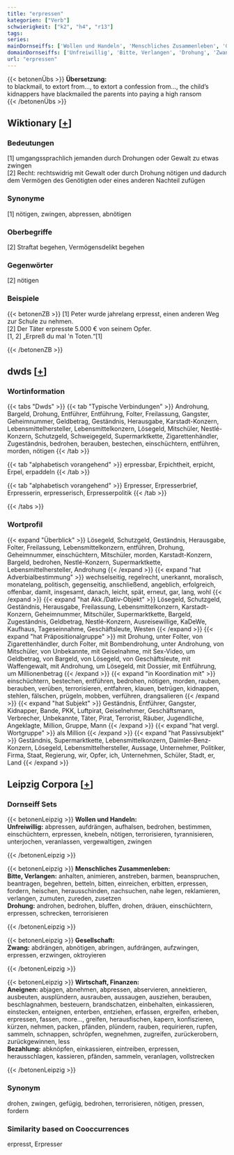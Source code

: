 ```yaml
---
title: "erpressen"
kategorien: ["Verb"]
schwierigkeit: ["k2", "h4", "r13"]
tags:
series:
mainDornseiffs: ['Wollen und Handeln', 'Menschliches Zusammenleben', 'Gesellschaft', 'Wirtschaft, Finanzen']
domainDornseiffs: ['Unfreiwillig', 'Bitte, Verlangen', 'Drohung', 'Zwang', 'Aneignen', 'Bezahlung']
url: "erpressen"
---
```


{{< betonenÜbs >}}
**Übersetzung:**  
to blackmail, to extort from..., to extort a confession from..., the child’s kidnappers have blackmailed the parents into paying a high ransom  
{{< /betonenÜbs >}}

## Wiktionary [[+](https://de.wiktionary.org/wiki/erpressen)]

### Bedeutungen
[1] umgangssprachlich jemanden durch Drohungen oder Gewalt zu etwas zwingen  
[2] Recht: rechtswidrig mit Gewalt oder durch Drohung nötigen und dadurch dem Vermögen des Genötigten oder eines anderen Nachteil zufügen  

### Synonyme
[1] nötigen, zwingen, abpressen, abnötigen  

### Oberbegriffe
[2] Straftat begehen, Vermögensdelikt begehen  

### Gegenwörter
[2] nötigen  

### Beispiele
{{< betonenZB >}}
[1] Peter wurde jahrelang erpresst, einen anderen Weg zur Schule zu nehmen.  
[2] Der Täter erpresste 5.000 € von seinem Opfer.  
[1, 2] „Erpreß du mal 'n Toten.“[1]  

{{< /betonenZB >}}


## dwds [[+](https://www.dwds.de/wb/erpressen)]

### Wortinformation
{{< tabs "Dwds" >}}
{{< tab "Typische Verbindungen" >}}
Androhung, Bargeld, Drohung, Entführer, Entführung, Folter, Freilassung, Gangster, Geheimnummer, Geldbetrag, Geständnis, Herausgabe, Karstadt-Konzern, Lebensmittelhersteller, Lebensmittelkonzern, Lösegeld, Mitschüler, Nestlé-Konzern, Schutzgeld, Schweigegeld, Supermarktkette, Zigarettenhändler, Zugeständnis, bedrohen, berauben, bestechen, einschüchtern, entführen, morden, nötigen
{{< /tab >}}

{{< tab "alphabetisch vorangehend" >}}
erpressbar, Erpichtheit, erpicht, Erpel, erpaddeln
{{< /tab >}}

{{< tab "alphabetisch vorangehend" >}}
Erpresser, Erpresserbrief, Erpresserin, erpresserisch, Erpresserpolitik
{{< /tab >}}

{{< /tabs >}}

### Wortprofil
{{< expand "Überblick" >}} Lösegeld, Schutzgeld, Geständnis, Herausgabe, Folter, Freilassung, Lebensmittelkonzern, entführen, Drohung, Geheimnummer, einschüchtern, Mitschüler, morden, Karstadt-Konzern, Bargeld, bedrohen, Nestlé-Konzern, Supermarktkette, Lebensmittelhersteller, Androhung {{< /expand >}}
{{< expand "hat Adverbialbestimmung" >}} wechselseitig, regelrecht, unerkannt, moralisch, monatelang, politisch, gegenseitig, anschließend, angeblich, erfolgreich, offenbar, damit, insgesamt, danach, leicht, spät, erneut, gar, lang, wohl {{< /expand >}}
{{< expand "hat Akk./Dativ-Objekt" >}} Lösegeld, Schutzgeld, Geständnis, Herausgabe, Freilassung, Lebensmittelkonzern, Karstadt-Konzern, Geheimnummer, Mitschüler, Supermarktkette, Bargeld, Zugeständnis, Geldbetrag, Nestlé-Konzern, Ausreisewillige, KaDeWe, Kaufhaus, Tageseinnahme, Geschäftsleute, Westen {{< /expand >}}
{{< expand "hat Präpositionalgruppe" >}} mit Drohung, unter Folter, von Zigarettenhändler, durch Folter, mit Bombendrohung, unter Androhung, von Mitschüler, von Unbekannte, mit Geiselnahme, mit Sex-Video, um Geldbetrag, von Bargeld, von Lösegeld, von Geschäftsleute, mit Waffengewalt, mit Androhung, um Lösegeld, mit Dossier, mit Entführung, um Millionenbetrag {{< /expand >}}
{{< expand "in Koordination mit" >}} einschüchtern, bestechen, entführen, bedrohen, nötigen, morden, rauben, berauben, verüben, terrorisieren, entfahren, klauen, betrügen, kidnappen, stehlen, fälschen, prügeln, mobben, verführen, drangsalieren {{< /expand >}}
{{< expand "hat Subjekt" >}} Geständnis, Entführer, Gangster, Kidnapper, Bande, PKK, Luftpirat, Geiselnehmer, Geschäftsmann, Verbrecher, Unbekannte, Täter, Pirat, Terrorist, Räuber, Jugendliche, Angeklagte, Million, Gruppe, Mann {{< /expand >}}
{{< expand "hat vergl. Wortgruppe" >}} als Million {{< /expand >}}
{{< expand "hat Passivsubjekt" >}} Geständnis, Supermarktkette, Lebensmittelkonzern, Daimler-Benz-Konzern, Lösegeld, Lebensmittelhersteller, Aussage, Unternehmer, Politiker, Firma, Staat, Regierung, wir, Opfer, ich, Unternehmen, Schüler, Stadt, er, Land {{< /expand >}}

## Leipzig Corpora [[+](https://corpora.uni-leipzig.de/en/res?word=erpressen&corpusId=deu_newscrawl-public_2018)]

### Dornseiff Sets
{{< betonenLeipzig >}}
**Wollen und Handeln:**  
**Unfreiwillig:** abpressen, aufdrängen, aufhalsen, bedrohen, bestimmen, einschüchtern, erpressen, knebeln, nötigen, terrorisieren, tyrannisieren, unterjochen, veranlassen, vergewaltigen, zwingen  

{{< /betonenLeipzig >}}


{{< betonenLeipzig >}}
**Menschliches Zusammenleben:**  
**Bitte, Verlangen:** anhalten, animieren, anstreben, barmen, beanspruchen, beantragen, begehren, betteln, bitten, einreichen, erbitten, erpressen, fordern, heischen, herausschinden, nachsuchen, nahe legen, reklamieren, verlangen, zumuten, zureden, zusetzen  
**Drohung:** androhen, bedrohen, bluffen, drohen, dräuen, einschüchtern, erpressen, schrecken, terrorisieren  

{{< /betonenLeipzig >}}


{{< betonenLeipzig >}}
**Gesellschaft:**  
**Zwang:** abdrängen, abnötigen, abringen, aufdrängen, aufzwingen, erpressen, erzwingen, oktroyieren  

{{< /betonenLeipzig >}}


{{< betonenLeipzig >}}
**Wirtschaft, Finanzen:**  
**Aneignen:** abjagen, abnehmen, abpressen, abservieren, annektieren, ausbeuten, ausplündern, ausrauben, aussaugen, ausziehen, berauben, beschlagnahmen, besteuern, brandschatzen, einbehalten, einkassieren, einstecken, enteignen, enterben, entziehen, erfassen, ergreifen, erheben, erpressen, fassen, more..., greifen, herausfischen, kapern, konfiszieren, kürzen, nehmen, packen, pfänden, plündern, rauben, requirieren, rupfen, sammeln, schnappen, schröpfen, wegnehmen, zugreifen, zurückerobern, zurückgewinnen, less  
**Bezahlung:** abknöpfen, einkassieren, eintreiben, erpressen, herausschlagen, kassieren, pfänden, sammeln, veranlagen, vollstrecken  

{{< /betonenLeipzig >}}

### Synonym
drohen, zwingen, gefügig, bedrohen, terrorisieren, nötigen, pressen, fordern


### Similarity based on Cooccurrences
erpresst, Erpresser

